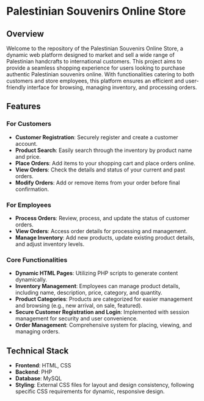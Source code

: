 # Palestinian Souvenirs Online Store

## Overview

Welcome to the repository of the Palestinian Souvenirs Online Store, a dynamic web platform designed to market and sell a wide range of Palestinian handcrafts to international customers. This project aims to provide a seamless shopping experience for users looking to purchase authentic Palestinian souvenirs online. With functionalities catering to both customers and store employees, this platform ensures an efficient and user-friendly interface for browsing, managing inventory, and processing orders.

## Features

### For Customers
- **Customer Registration**: Securely register and create a customer account.
- **Product Search**: Easily search through the inventory by product name and price.
- **Place Orders**: Add items to your shopping cart and place orders online.
- **View Orders**: Check the details and status of your current and past orders.
- **Modify Orders**: Add or remove items from your order before final confirmation.

### For Employees
- **Process Orders**: Review, process, and update the status of customer orders.
- **View Orders**: Access order details for processing and management.
- **Manage Inventory**: Add new products, update existing product details, and adjust inventory levels.

### Core Functionalities
- **Dynamic HTML Pages**: Utilizing PHP scripts to generate content dynamically.
- **Inventory Management**: Employees can manage product details, including name, description, price, category, and quantity.
- **Product Categories**: Products are categorized for easier management and browsing (e.g., new arrival, on sale, featured).
- **Secure Customer Registration and Login**: Implemented with session management for security and user convenience.
- **Order Management**: Comprehensive system for placing, viewing, and managing orders.

## Technical Stack

- **Frontend**: HTML, CSS
- **Backend**: PHP
- **Database**: MySQL
- **Styling**: External CSS files for layout and design consistency, following specific CSS requirements for dynamic, responsive design.

